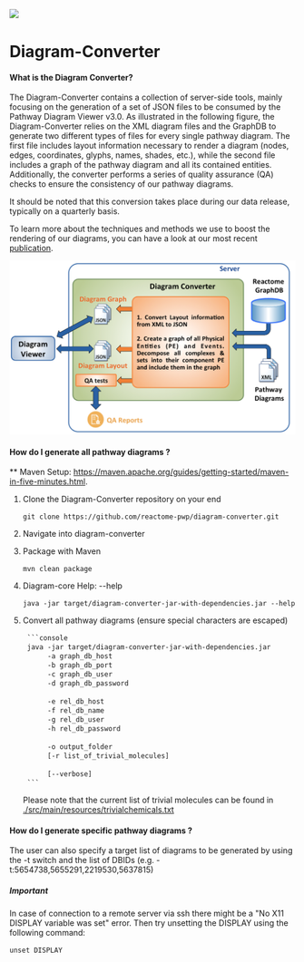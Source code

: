 [<img src=https://user-images.githubusercontent.com/6883670/31999264-976dfb86-b98a-11e7-9432-0316345a72ea.png height=75 />](https://reactome.org)

# Diagram-Converter
#### What is the Diagram Converter?
The Diagram-Converter contains a collection of server-side tools, mainly focusing on the generation of a set of 
JSON files to be consumed by the Pathway Diagram Viewer v3.0. As illustrated in the following figure, 
the Diagram-Converter relies on the XML diagram files and the GraphDB to generate two different types of files for every single pathway diagram. 
The first file includes layout information necessary to render a diagram (nodes, edges, coordinates, glyphs, names, shades, etc.), 
while the second file includes a graph of the pathway diagram and all its contained entities. Additionally, the converter performs a 
series of quality assurance (QA) checks to ensure the consistency of our pathway diagrams. 

It should be noted that this conversion takes place during our data release, typically on a quarterly basis.

To learn more about the techniques and methods we use to boost the rendering of our diagrams, you can have a look at our most recent [publication](https://doi.org/10.1093/bioinformatics/btx752). 

![Overview of the Diagram-Converter](./doc/diagramConverter.png "Overview of the Diagram-Converter")

#### How do I generate all pathway diagrams ?
** Maven Setup: https://maven.apache.org/guides/getting-started/maven-in-five-minutes.html.

1. Clone the Diagram-Converter repository on your end
    ```console
    git clone https://github.com/reactome-pwp/diagram-converter.git
    ```
 
2. Navigate into diagram-converter

3. Package with Maven 
    ```console
    mvn clean package
    ```
  
4. Diagram-core Help: --help 
    ```console
    java -jar target/diagram-converter-jar-with-dependencies.jar --help  
    ```

5. Convert all pathway diagrams (ensure special characters are escaped)

        ```console
        java -jar target/diagram-converter-jar-with-dependencies.jar
             -a graph_db_host
             -b graph_db_port
             -c graph_db_user
             -d graph_db_password
             
             -e rel_db_host
             -f rel_db_name
             -g rel_db_user
             -h rel_db_password
              
             -o output_folder
             [-r list_of_trivial_molecules]
             
             [--verbose] 
        ```

    Please note that the current list of trivial molecules can be found in [./src/main/resources/trivialchemicals.txt](./src/main/resources/trivialchemicals.txt)

#### How do I generate specific pathway diagrams ?
The user can also specify a target list of diagrams to be generated by using the -t switch and the list of DBIDs (e.g. -t:5654738,5655291,2219530,5637815) 

##### Important
In case of connection to a remote server via ssh there might be a "No X11 DISPLAY variable was set" error. Then try unsetting the DISPLAY using the following command:

  ```console
  unset DISPLAY
  ```
